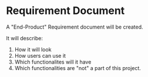 # Requirement Document

A "End-Product" Requirement document will be created.

It will describe:
1. How it will look
2. How users can use it
3. Which functionalites will it have
4. Which functionalities are "not" a part of this project.
